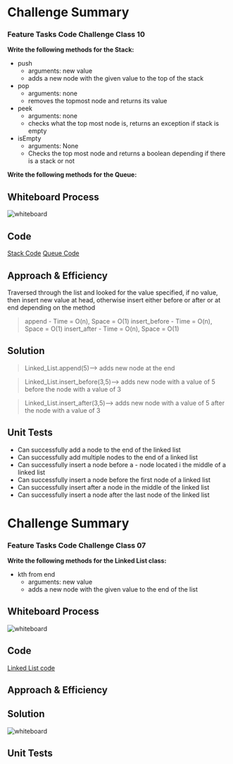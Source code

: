 
# Challenge Summary
<!-- Description of the challenge -->
### Feature Tasks Code Challenge Class 10
**Write the following methods for the Stack:**

- push
    - arguments: new value
    - adds a new node with the given value to the top of the stack
- pop
    - arguments: none
    - removes the topmost node and returns its value
- peek
    - arguments: none
    - checks what the top most node is, returns an exception if stack is empty
- isEmpty
    - arguments: None
    - Checks the top most node and returns a boolean depending if there is a stack or not

**Write the following methods for the Queue:**


## Whiteboard Process
<!-- Embedded whiteboard image -->

![whiteboard]()

## Code
[Stack Code](./stack.py)
[Queue Code](./queue.py)

## Approach & Efficiency
<!-- What approach did you take? Why? What is the Big O space/time for this approach? -->

Traversed through the list and looked for the value specified, if no value, then insert new value at head, otherwise insert either before or after or at end depending on the method

> append - Time = O(n), Space = O(1)
insert_before - Time = O(n), Space = O(1)
insert_after - Time = O(n), Space = O(1)



## Solution
<!-- Show how to run your code, and examples of it in action -->

>Linked_List.append(5)--> adds new node at the end

>Linked_List.insert_before(3,5)--> adds new node with a value of 5 before the node with a value of 3

>Linked_List.insert_after(3,5)--> adds new node with a value of 5 after the node with a value of 3


## Unit Tests
- Can successfully add a node to the end of the linked list
- Can successfully add multiple nodes to the end of a linked list
- Can successfully insert a node before a - node located i the middle of a linked list
- Can successfully insert a node before the first node of a linked list
- Can successfully insert after a node in the middle of the linked list
- Can successfully insert a node after the last node of the linked list   





# Challenge Summary
<!-- Description of the challenge -->
### Feature Tasks Code Challenge Class 07
**Write the following methods for the Linked List class:**

- kth from end
    - arguments: new value
    - adds a new node with the given value to the end of the list



## Whiteboard Process
<!-- Embedded whiteboard image -->

![whiteboard](./Linked-list-KTH.jpg)

## Code
[Linked List code](./linked_list.py)

## Approach & Efficiency
<!-- What approach did you take? Why? What is the Big O space/time for this approach? -->



## Solution
<!-- Show how to run your code, and examples of it in action -->
![whiteboard]()



## Unit Tests
